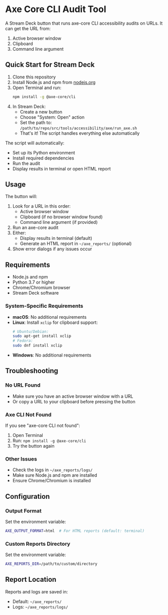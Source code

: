 # Axe Core CLI Audit Tool

A Stream Deck button that runs axe-core CLI accessibility audits on URLs. It can get the URL from:
1. Active browser window
2. Clipboard
3. Command line argument

## Quick Start for Stream Deck

1. Clone this repository
2. Install Node.js and npm from [nodejs.org](https://nodejs.org)
3. Open Terminal and run:
   ```bash
   npm install -g @axe-core/cli
   ```
4. In Stream Deck:
   - Create a new button
   - Choose "System: Open" action
   - Set the path to: `/path/to/repo/src/tools/accessibility/axe/run_axe.sh`
   - That's it! The script handles everything else automatically

The script will automatically:
- Set up its Python environment
- Install required dependencies
- Run the audit
- Display results in terminal or open HTML report

## Usage

The button will:
1. Look for a URL in this order:
   - Active browser window
   - Clipboard (if no browser window found)
   - Command line argument (if provided)
2. Run an axe-core audit
3. Either:
   - Display results in terminal (default)
   - Generate an HTML report in `~/axe_reports/` (optional)
4. Show error dialogs if any issues occur

## Requirements

- Node.js and npm
- Python 3.7 or higher
- Chrome/Chromium browser
- Stream Deck software

### System-Specific Requirements

- **macOS**: No additional requirements
- **Linux**: Install `xclip` for clipboard support:
  ```bash
  # Ubuntu/Debian:
  sudo apt-get install xclip
  # Fedora:
  sudo dnf install xclip
  ```
- **Windows**: No additional requirements

## Troubleshooting

### No URL Found
- Make sure you have an active browser window with a URL
- Or copy a URL to your clipboard before pressing the button

### Axe CLI Not Found
If you see "axe-core CLI not found":
1. Open Terminal
2. Run: `npm install -g @axe-core/cli`
3. Try the button again

### Other Issues
- Check the logs in `~/axe_reports/logs/`
- Make sure Node.js and npm are installed
- Ensure Chrome/Chromium is installed

## Configuration

### Output Format
Set the environment variable:
```bash
AXE_OUTPUT_FORMAT=html  # For HTML reports (default: terminal)
```

### Custom Reports Directory
Set the environment variable:
```bash
AXE_REPORTS_DIR=/path/to/custom/directory
```

## Report Location

Reports and logs are saved in:
- Default: `~/axe_reports/`
- Logs: `~/axe_reports/logs/` 